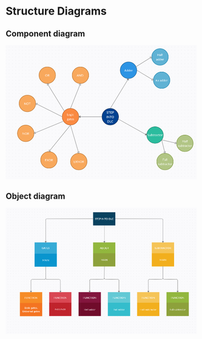 # Structure Diagrams

## Component diagram
![Component diagram](component_dia.png)

## Object diagram
![Object diagram](Object_diagram.png)
